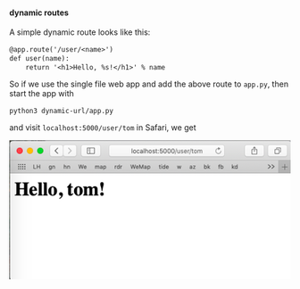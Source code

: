 #### dynamic routes

A simple dynamic route looks like this:

```
@app.route('/user/<name>')
def user(name):
    return '<h1>Hello, %s!</h1>' % name
```

So if we use the single file web app and add the above route to ``app.py``, then start the app with 

```
python3 dynamic-url/app.py
```

and visit ``localhost:5000/user/tom`` in Safari, we get

![](../figs/dynamic.png)
